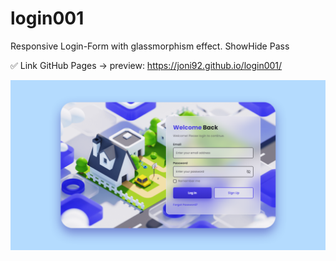 # login001
Responsive Login-Form with glassmorphism effect. ShowHide Pass


✅ Link GitHub Pages -> preview:  https://joni92.github.io/login001/


![preview.png](https://github.com/Joni92/login001/blob/main/preview01.png)
